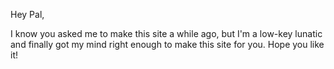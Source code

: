Hey Pal,

I know you asked me to make this site a while ago, but I'm a low-key lunatic and finally got my mind right enough to make this site for you. Hope you like it!
